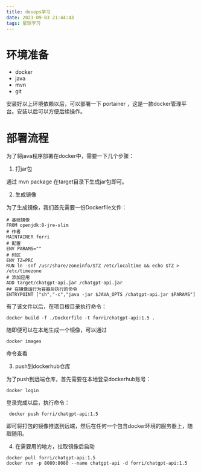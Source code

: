 ```yaml
---
title: devops学习
date: 2023-09-03 21:44:43
tags: 星球学习
---
```

# 环境准备
- docker
- java
- mvn
- git

安装好以上环境依赖以后，可以部署一下 portainer ，这是一款docker管理平台。安装以后可以方便后续操作。

# 部署流程
为了将java程序部署在docker中，需要一下几个步骤：
1. 打jar包 

通过 mvn package 在target目录下生成jar包即可。

2. 生成镜像

为了生成镜像，我们首先需要一份Dockerfile文件：
```
# 基础镜像
FROM openjdk:8-jre-slim
# 作者
MAINTAINER forri
# 配置
ENV PARAMS=""
# 时区
ENV TZ=PRC
RUN ln -snf /usr/share/zoneinfo/$TZ /etc/localtime && echo $TZ > /etc/timezone
# 添加应用
ADD target/chatgpt-api.jar /chatgpt-api.jar
## 在镜像运行为容器后执行的命令
ENTRYPOINT ["sh","-c","java -jar $JAVA_OPTS /chatgpt-api.jar $PARAMS"]
```
有了该文件以后，在项目根目录执行命令：
```
docker build -f ./Dockerfile -t forri/chatgpt-api:1.5 .
```
随即便可以在本地生成一个镜像，可以通过
```
docker images
```
命令查看

3. push到dockerhub仓库

为了push到远端仓库，首先需要在本地登录dockerhub账号：
```
docker login
```
登录完成以后，执行命令：
```
 docker push forri/chatgpt-api:1.5
```
即可将打包的镜像推送到远端，然后在任何一个包含docker环境的服务器上，随取随用。

4. 在需要用的地方，拉取镜像后启动

```
docker pull forri/chatgpt-api:1.5
docker run -p 8080:8080 --name chatgpt-api -d forri/chatgpt-api:1.5
```